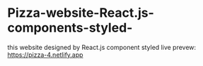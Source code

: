 # Pizza-website-React.js-components-styled-
this website designed by React.js component styled 
live prevew: https://pizza-4.netlify.app

